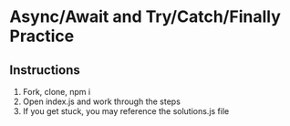 # Async/Await and Try/Catch/Finally Practice

## Instructions

1. Fork, clone, npm i
1. Open index.js and work through the steps
1. If you get stuck, you may reference the solutions.js file
